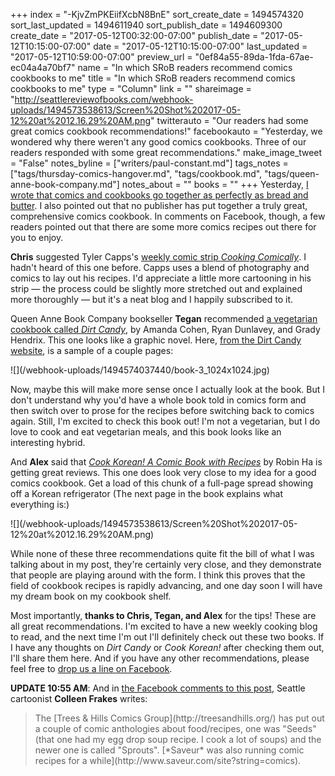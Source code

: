 +++
index = "-KjvZmPKEiifXcbN8BnE"
sort_create_date = 1494574320
sort_last_updated = 1494611940
sort_publish_date = 1494609300
create_date = "2017-05-12T00:32:00-07:00"
publish_date = "2017-05-12T10:15:00-07:00"
date = "2017-05-12T10:15:00-07:00"
last_updated = "2017-05-12T10:59:00-07:00"
preview_url = "0ef84a55-89da-1fda-67ae-ec04a4a70bf7"
name = "In which SRoB readers recommend comics cookbooks to me"
title = "In which SRoB readers recommend comics cookbooks to me"
type = "Column"
link = ""
shareimage = "http://seattlereviewofbooks.com/webhook-uploads/1494573538613/Screen%20Shot%202017-05-12%20at%2012.16.29%20AM.png"
twitterauto = "Our readers had some great comics cookbook recommendations!"
facebookauto = "Yesterday, we wondered why there weren't any good comics cookbooks. Three of our readers responded with some great recommendations."
make_image_tweet = "False"
notes_byline = ["writers/paul-constant.md"]
tags_notes = ["tags/thursday-comics-hangover.md", "tags/cookbook.md", "tags/queen-anne-book-company.md"]
notes_about = ""
books = ""
+++
Yesterday, [I wrote that comics and cookbooks go together as perfectly as bread and butter](http://www.seattlereviewofbooks.com/reviews/it-should-exist-but-it-doesnt/). I also pointed out that no publisher has put together a truly great, comprehensive comics cookbook. In comments on Facebook, though, a few readers pointed out that there are some more comics recipes out there for you to enjoy.

**Chris** suggested Tyler Capps's [weekly comic strip *Cooking Comically*](http://www.webtoons.com/en/slice-of-life/cooking-comically/list?title_no=622). I hadn't heard of this one before. Capps uses a blend of photography and comics to lay out his recipes. I'd appreciate a little more cartooning in his strip — the process could be slightly more stretched out and explained more thoroughly — but it's a neat blog and I happily subscribed to it.

Queen Anne Book Company bookseller **Tegan** recommended [a vegetarian cookbook called *Dirt Candy*](http://www.qabookco.com/book/9780307952172), by Amanda Cohen, Ryan Dunlavey, and Grady Hendrix. This one looks like a graphic novel.  Here, [from the Dirt Candy website](http://www.dirtcandynyc.com/), is a sample of a couple pages:

<p class="image">![](/webhook-uploads/1494574037440/book-3_1024x1024.jpg)</p>

Now, maybe this will make more sense once I actually look at the book. But I don't understand why you'd have a whole book told in comics form and then switch over to prose for the recipes before switching back to comics again. Still, I'm excited to check this book out! I'm not a vegetarian, but I do love to cook and eat vegetarian meals, and this book looks like an interesting hybrid.

And **Alex** said that [*Cook Korean! A Comic Book with Recipes*](http://www.penguinrandomhouse.com/books/252746/cook-korean-by-robin-ha/9781607748878/) by Robin Ha is getting great reviews. This one does look very close to my idea for a good comics cookbook. Get a load of this chunk of a full-page spread showing off a Korean refrigerator (The next page in the book explains what everything is:)

<p class="image">![](/webhook-uploads/1494573538613/Screen%20Shot%202017-05-12%20at%2012.16.29%20AM.png)</p>

While none of these three recommendations quite fit the bill of what I was talking about in my post, they're certainly very close, and they demonstrate that people are playing around with the form. I think this proves that the field of cookbook recipes is rapidly advancing, and one day soon I will have my dream book on my cookbook shelf.

Most importantly, **thanks to Chris, Tegan, and Alex** for the tips! These are all great recommendations. I'm excited to have a new weekly cooking blog to read, and the next time I'm out I'll definitely check out these two books. If I have any thoughts on *Dirt Candy* or *Cook Korean!* after checking them out, I'll share them here. And if you have any other recommendations, please feel free to [drop us a line on Facebook](https://www.facebook.com/seattlereviewof/).

**UPDATE 10:55 AM**: And in [the Facebook comments to this post](https://www.facebook.com/seattlereviewof/posts/1363584823710758?comment_id=1363593100376597&notif_t=share_comment&notif_id=1494610769642139), Seattle cartoonist **Colleen Frakes** writes:

<blockquote>The [Trees & Hills Comics Group](http://treesandhills.org/) has put out a couple of comic anthologies about food/recipes, one was "Seeds" (that one had my egg drop soup recipe. I cook a lot of soups) and the newer one is called "Sprouts". [*Saveur* was also running comic recipes for a while](http://www.saveur.com/site?string=comics).</blockquote> 

